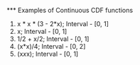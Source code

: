 *** Examples of Continuous CDF functions

1. x * x * (3 - 2*x); Interval - [0, 1]
2. x; Interval - [0, 1]
3. 1/2 + x/2; Interval - [0, 1]
4. (x*x)/4; Interval - [0, 2]
5. (x*x*x); Interval - [0, 1]
